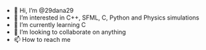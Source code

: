 - 👋 Hi, I’m @29dana29
- 👀 I’m interested in C++, SFML, C, Python and Physics simulations
- 🌱 I’m currently learning C
- 💞️ I’m looking to collaborate on anything
- 📫 How to reach me

<!---
29dana29/29dana29 is a ✨ special ✨ repository because its `README.md` (this file) appears on your GitHub profile.
You can click the Preview link to take a look at your changes.
--->
